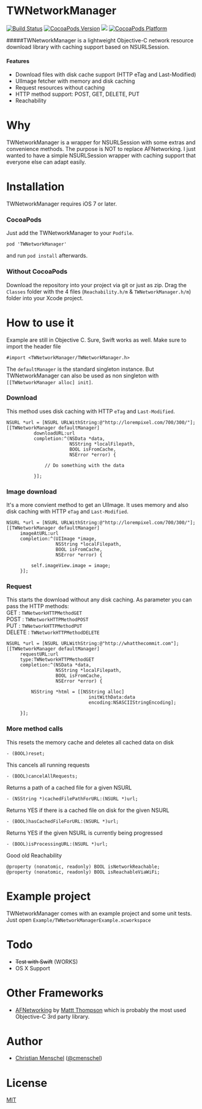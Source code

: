 # TWNetworkManager
[![Build Status](https://api.travis-ci.org/tapwork/TWNetworkManager.svg?style=flat)](https://travis-ci.org/tapwork/TWNetworkManager)
[![CocoaPods Version](http://img.shields.io/cocoapods/v/TWNetworkManager.svg?style=flat)](https://github.com/tapwork/TWNetworkManager/blob/master/TWNetworkManager.podspec)
[![](http://img.shields.io/cocoapods/l/TWNetworkManager.svg?style=flat)](https://github.com/tapwork/TWNetworkManager/blob/master/LICENSE.md)
[![CocoaPods Platform](http://img.shields.io/cocoapods/p/TWNetworkManager.svg?style=flat)]()

#####TWNetworkManager is a lightweight Objective-C network resource download library with caching support based on NSURLSession.

#### Features
* Download files with disk cache support (HTTP eTag and Last-Modified)
* UIImage fetcher with memory and disk caching
* Request resources without caching
* HTTP method support: POST, GET, DELETE, PUT
* Reachability

# Why
TWNetworkManager is a wrapper for NSURLSession with some extras and convenience methods. The purpose is NOT to replace AFNetworking. I just wanted to have a simple NSURLSession wrapper with caching support that everyone else can adapt easily.

# Installation
TWNetworkManager requires iOS 7 or later.
### CocoaPods

Just add the TWNetworkManager to your `Podfile`.
```objc
pod 'TWNetworkManager'
```
and run `pod install` afterwards.

### Without CocoaPods
Download the repository into your project via git or just as zip.
Drag the `Classes` folder with the 4 files (`Reachability.h/m` & `TWNetworkManager.h/m`) folder into your Xcode project.

# How to use it
Example are still in Objective C. Sure, Swift works as well.
Make sure to import the header file
```objc
#import <TWNetworkManager/TWNetworkManager.h>
```
The `defaultManager` is the standard singleton instance. But TWNetworkManager can also be used as non singleton  with `[[TWNetworkManager alloc] init]`.

### Download
This method uses disk caching with HTTP `eTag` and `Last-Modified`.
```objc
NSURL *url = [NSURL URLWithString:@"http://lorempixel.com/700/300/"];
[[TWNetworkManager defaultManager]
          downloadURL:url
          completion:^(NSData *data,
                       NSString *localFilepath,
                       BOOL isFromCache,
                       NSError *error) {

              // Do something with the data

          }];
```

### Image download
It's a more convient method to get an UIImage.
It uses memory and also disk caching with HTTP `eTag` and `Last-Modified`.
```objc
NSURL *url = [NSURL URLWithString:@"http://lorempixel.com/700/300/"];
[[TWNetworkManager defaultManager]
     imageAtURL:url
     completion:^(UIImage *image,
                  NSString *localFilepath,
                  BOOL isFromCache,
                  NSError *error) {

         self.imageView.image = image;
     }];
```

### Request
This starts the download without any disk caching.
As parameter you can pass the HTTP methods:<br>
GET : `TWNetworkHTTPMethodGET`<br>
POST : `TWNetworkHTTPMethodPOST`<br>
PUT : `TWNetworkHTTPMethodPUT`<br>
DELETE : `TWNetworkHTTPMethodDELETE`<br>

```objc
NSURL *url = [NSURL URLWithString:@"http://whatthecommit.com"];
[[TWNetworkManager defaultManager]
     requestURL:url
     type:TWNetworkHTTPMethodGET
     completion:^(NSData *data,
                  NSString *localFilepath,
                  BOOL isFromCache,
                  NSError *error) {

         NSString *html = [[NSString alloc]
                              initWithData:data
                              encoding:NSASCIIStringEncoding];

     }];
```

### More method calls
This resets the memory cache and deletes all cached data on disk
```objc
- (BOOL)reset;
```

This cancels all running requests
```objc
- (BOOL)cancelAllRequests;
```

Returns a path of a cached file for a given NSURL
```objc
- (NSString *)cachedFilePathForURL:(NSURL *)url;
```

Returns YES if there is a cached file on disk for the given NSURL
```objc
- (BOOL)hasCachedFileForURL:(NSURL *)url;
```

Returns YES if the given NSURL is currently being progressed
```objc
- (BOOL)isProcessingURL:(NSURL *)url;
```

Good old Reachability
```objc
@property (nonatomic, readonly) BOOL isNetworkReachable;
@property (nonatomic, readonly) BOOL isReachableViaWiFi;
```

# Example project
TWNetworkManager comes with an example project and some unit tests. Just open `Example/TWNetworkManagerExample.xcworkspace`

# Todo
* ~~Test with Swift~~ (WORKS)
* OS X Support

# Other Frameworks
* [AFNetworking](https://github.com/AFNetworking/AFNetworking) by [Mattt Thompson](https://twitter.com/mattt) which is probably the most used Objective-C 3rd party library.


# Author
* [Christian Menschel](http://github.com/tapwork) ([@cmenschel](https://twitter.com/cmenschel))


# License
[MIT](LICENSE.md)
